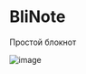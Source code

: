 # BliNote

Простой блокнот

![image](https://user-images.githubusercontent.com/77270310/177486625-c9b52397-b75e-40fc-8de2-8dc525f350f5.png)

